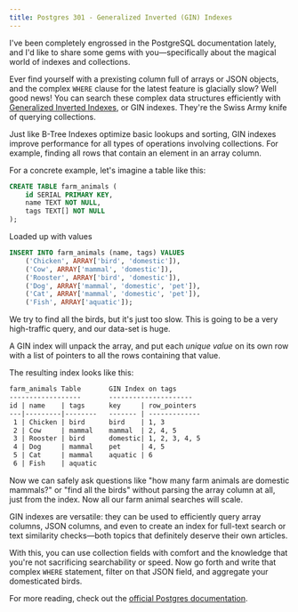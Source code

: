 ```yaml
---
title: Postgres 301 - Generalized Inverted (GIN) Indexes 
---
```


I've been completely engrossed in the PostgreSQL documentation lately, and I'd like to share some gems with you—specifically about the magical world of indexes and collections.

Ever find yourself with a prexisting column full of arrays or JSON objects, and the complex `WHERE` clause for the latest feature is glacially slow? Well good news! You can search these complex data structures efficiently with [Generalized Inverted Indexes](https://www.postgresql.org/docs/current/gin-intro.html), or GIN indexes. They're the Swiss Army knife of querying collections.<!--more-->

Just like B-Tree Indexes optimize basic lookups and sorting, GIN indexes improve performance for all types of operations involving collections.
 For example, finding all rows that contain an element in an array column.

For a concrete example, let's imagine a table like this:

```sql
CREATE TABLE farm_animals (
    id SERIAL PRIMARY KEY,
    name TEXT NOT NULL,
    tags TEXT[] NOT NULL
);
```

Loaded up with values

```sql
INSERT INTO farm_animals (name, tags) VALUES
    ('Chicken', ARRAY['bird', 'domestic']),
    ('Cow', ARRAY['mammal', 'domestic']),
    ('Rooster', ARRAY['bird', 'domestic']),
    ('Dog', ARRAY['mammal', 'domestic', 'pet']),
    ('Cat', ARRAY['mammal', 'domestic', 'pet']),
    ('Fish', ARRAY['aquatic']);
```

We try to find all the birds, but it's just too slow. This is going to be a very high-traffic query, and our data-set is huge.

A GIN index will unpack the array, and put each _unique value_ on its own row with a list of pointers to all the rows containing that value.

The resulting index looks like this:

```txt
farm_animals Table       GIN Index on tags
------------------       ---------------------
id | name    | tags      key     | row_pointers
---|---------|--------   ------- | -------------
 1 | Chicken | bird      bird    | 1, 3
 2 | Cow     | mammal    mammal  | 2, 4, 5
 3 | Rooster | bird      domestic| 1, 2, 3, 4, 5
 4 | Dog     | mammal    pet     | 4, 5
 5 | Cat     | mammal    aquatic | 6
 6 | Fish    | aquatic
```

Now we can safely ask questions like "how many farm animals are domestic mammals?" or "find all the birds" without parsing the array column at all, just from the index. Now all our farm animal searches will scale.

GIN indexes are versatile: they can be used to efficiently query array columns, JSON columns, and even to create an index for full-text search or text similarity checks—both topics that definitely deserve their own articles.

With this, you can use collection fields with comfort and the knowledge that you're not sacrificing searchability or speed. Now go forth and write that complex `WHERE` statement, filter on that JSON field, and aggregate your domesticated birds.

For more reading, check out the [official Postgres documentation](https://www.postgresql.org/docs/current/gin-intro.html). 
